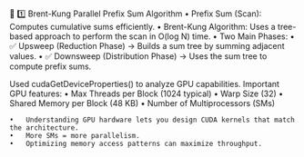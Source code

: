🔹 1️⃣ Brent-Kung Parallel Prefix Sum Algorithm
	•	Prefix Sum (Scan): Computes cumulative sums efficiently.
	•	Brent-Kung Algorithm: Uses a tree-based approach to perform the scan in O(log N) time.
	•	Two Main Phases:
	•	✅ Upsweep (Reduction Phase) → Builds a sum tree by summing adjacent values.
	•	✅ Downsweep (Distribution Phase) → Uses the sum tree to compute prefix sums.

 Used cudaGetDeviceProperties() to analyze GPU capabilities. Important GPU features:
	•	Max Threads per Block (1024 typical)
	•	Warp Size (32)
	•	Shared Memory per Block (48 KB)
	•	Number of Multiprocessors (SMs)
 
 	•	Understanding GPU hardware lets you design CUDA kernels that match the architecture.
	•	More SMs = more parallelism.
	•	Optimizing memory access patterns can maximize throughput.
